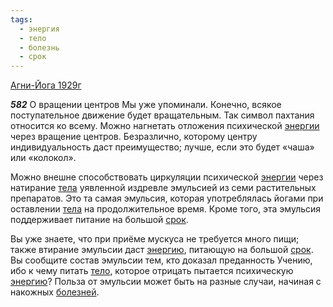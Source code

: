 ```yaml
---
tags:
  - энергия
  - тело
  - болезнь
  - срок
---
```


[Агни-Йога 1929г](https://127.0.0.1:4002/agni/1929)

___582___
О вращении центров Мы уже упоминали. Конечно, всякое поступательное движение будет вращательным. Так символ пахтания относится ко всему. Можно нагнетать отложения психической [энергии](../../../tags/#энергия) через вращение центров. Безразлично, которому центру индивидуальность даст преимущество; лучше, если это будет «чаша» или «колокол».   

Можно внешне способствовать циркуляции психической [энергии](../../../tags/#энергия) через натирание [тела](../../../tags/#[тело](../../../tags/#тело)) уявленной издревле эмульсией из семи растительных препаратов. Это та самая эмульсия, которая употреблялась йогами при оставлении [тела](../../../tags/#[тело](../../../tags/#тело)) на продолжительное время. Кроме того, эта эмульсия поддерживает питание на большой [срок](../../../tags/#срок).   

Вы уже знаете, что при приёме мускуса не требуется много пищи; также втирание эмульсии даст [энергию](../../../tags/#энергия), питающую на большой [срок](../../../tags/#срок). Вы сообщите состав эмульсии тем, кто доказал преданность Учению, ибо к чему питать [тело](../../../tags/#тело), которое отрицать пытается психическую [энергию](../../../tags/#энергия)? Польза от эмульсии может быть на разные случаи, начиная с накожных [болезней](../../../tags/#болезнь).